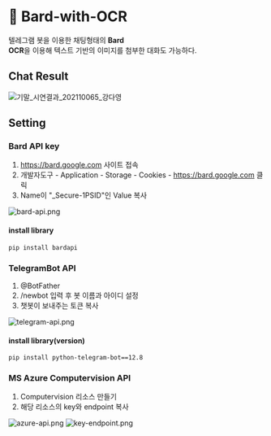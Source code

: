 # 💬 Bard-with-OCR
텔레그램 봇을 이용한 채팅형태의 <strong>Bard</strong><br/>
<strong>OCR</strong>을 이용해 텍스트 기반의 이미지를 첨부한 대화도 가능하다.

## Chat Result
![기말_시연결과_202110065_강다영](https://github.com/riverallzero/Bard-with-OCR/assets/93754504/82fedc6a-aaec-4bdc-afac-52af1defd4bc)


## Setting

### Bard API key
1. https://bard.google.com 사이트 접속 
2. 개발자도구 - Application - Storage - Cookies - https://bard.google.com 클릭
3. Name이 "_Secure-1PSID"인 Value 복사

![bard-api.png](https://github.com/riverallzero/Bard-with-OCR/assets/93754504/56156cd6-02b7-4a26-b4af-0311bc80e9b4)

#### install library
```text
pip install bardapi
```

### TelegramBot API 
1. @BotFather
2. /newbot 입력 후 봇 이름과 아이디 설정
3. 챗봇이 보내주는 토큰 복사

![telegram-api.png](https://github.com/riverallzero/Bard-with-OCR/assets/93754504/65962797-a6bd-4fd4-9981-2aa1b70827e9)

#### install library(version)
```text
pip install python-telegram-bot==12.8
```

### MS Azure Computervision API
1. Computervision 리소스 만들기
2. 해당 리소스의 key와 endpoint 복사

![azure-api.png](https://github.com/riverallzero/Bard-with-OCR/assets/93754504/f61c1a55-6048-4d26-bbf8-32dcc3df430f)
![key-endpoint.png](https://github.com/riverallzero/Bard-with-OCR/assets/93754504/8b5b167e-ef8d-4a1b-ab0d-dc36d4b8fbc4)
